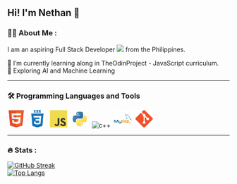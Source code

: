 ## Hi! I'm Nethan 👋


### 👨‍💻 About Me :
I am an aspiring Full Stack Developer <img src="https://media.giphy.com/media/WUlplcMpOCEmTGBtBW/giphy.gif" width="30"> from the Philippines.

🔭 I’m currently learning along in TheOdinProject - JavaScript curriculum. <br>
🌱 Exploring AI and Machine Learning
<hr>

### 🛠️ Programming Languages and Tools
<div>
  <img src="https://github.com/devicons/devicon/blob/master/icons/html5/html5-original.svg" title="HTML5" alt="HTML" width="40" height="40"/>&nbsp;
  <img src="https://github.com/devicons/devicon/blob/master/icons/css3/css3-plain-wordmark.svg"  title="CSS3" alt="CSS" width="40" height="40"/>&nbsp;
  <img src="https://github.com/devicons/devicon/blob/master/icons/javascript/javascript-original.svg" title="JavaScript" alt="JavaScript" width="40" height="40"/>&nbsp;
  <img src="https://github.com/devicons/devicon/blob/master/icons/python/python-original.svg" title="Python" alt="Python" width="40" height="40"/>&nbsp;
  <img src="https://cdn.jsdelivr.net/gh/devicons/devicon@latest/icons/cplusplus/cplusplus-original.svg" alt="c++" width="40" height="40"/">&nbsp;
  <img src="https://github.com/devicons/devicon/blob/master/icons/mysql/mysql-original-wordmark.svg" title="MySQL"  alt="MySQL" width="40" height="40"/>&nbsp;
  <img src="https://github.com/devicons/devicon/blob/master/icons/git/git-original.svg" title="Git" **alt="Git" width="40" height="40"/>
</div>

<hr>

### :fire: Stats :
[![GitHub Streak](https://github-readme-streak-stats.herokuapp.com?user=suix0&theme=dark&border_radius=2.5)](https://git.io/streak-stats)
<br>
[![Top Langs](https://github-readme-stats.vercel.app/api/top-langs/?username=suix0&layout=compact&theme=vision-friendly-dark)](https://github.com/anuraghazra/github-readme-stats)





